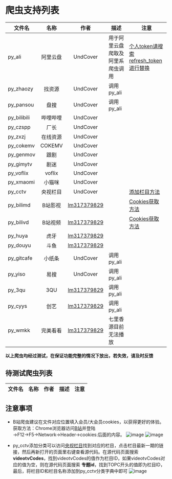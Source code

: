 # 爬虫支持列表

|文件名|名称|作者|描述|注意|
|---|:---:|:---:|---|---|
|py_ali|阿里云盘|UndCover|用于阿里云盘爬取及阿里系爬虫调用|[个人token请搜索refresh_token进行替换](#py_ali)|
|py_zhaozy|找资源|UndCover|调用py_ali||
|py_pansou|盘搜|UndCover|调用py_ali||
|py_bilibili|哔哩哔哩|UndCover|||
|py_czspp|厂长|UndCover|||
|py_zxzj|在线资源|UndCover|||
|py_cokemv|COKEMV|UndCover|||
|py_genmov|跟剧|UndCover|||
|py_gimytv|剧迷|UndCover|||
|py_voflix|voflix|UndCover|||
|py_xmaomi|小猫咪|UndCover|||
|py_cctv|央视栏目|UndCover||[添加栏目方法](#py_cctv)|
|py_bilimd|B站影视|[lm317379829](https://github.com/lm317379829)||[Cookies获取方法](#py_bilivd)|
|py_bilivd|B站视频|[lm317379829](https://github.com/lm317379829)||[Cookies获取方法](#py_bilivd)|
|py_huya|虎牙|[lm317379829](https://github.com/lm317379829)|||
|py_douyu|斗鱼|[lm317379829](https://github.com/lm317379829)|||
|py_gitcafe|小纸条|UndCover|调用py_ali||
|py_yiso|易搜|UndCover|调用py_ali||
|py_3qu|3QU|[lm317379829](https://github.com/lm317379829)|调用py_ali||
|py_cyys|创艺|[lm317379829](https://github.com/lm317379829)|调用py_ali||
|py_wmkk|完美看看|[lm317379829](https://github.com/lm317379829)| 七里香源目前无法播放||


**以上爬虫均经过测试，在保证功能完整的情况下放出，若失效，请及时反馈**

## 待测试爬虫列表
|文件名|名称|作者|描述|注意|
|---|:---:|:---:|---|---|

## 注意事项
<div id="py_ali" ></div>
<div id="py_bilivd" ></div>

* B站爬虫建议在文件对应位置填入会员/大会员cookies，以获得更好的体验。<br>
  获取方法：Chrome浏览器访问[B站](www.bilibili.com)并登陆→F12→F5→Network→Header→cookies:后面的内容。
![image](https://raw.githubusercontent.com/lm317379829/PyramidStore/main/img/cookies%E8%8E%B7%E5%8F%96.jpg)
![image](https://raw.githubusercontent.com/lm317379829/PyramidStore/main/img/py_bilivd%E5%A1%AB%E5%85%A5.jpg)

<div id="py_cctv" ></div>

* py_cctv添加分类可以访问[央视栏目](https://tv.cctv.com/lm/index.shtml)找到对应的栏目，点击栏目最新一期的链接，然后再新打开的页面里右键查看源代码。在源代码页面搜索 **videotvCodes**，找到videotvCodes的值作为栏目ID，如果videotvCodes对应的值为空，则在源代码页面搜索 **专题id**，找到TOPC开头的值即为栏目ID，最后，将栏目ID和栏目名称添加到py_cctv分类字典中即可
![image](https://raw.githubusercontent.com/UndCover/PyramidStore/main/img/cctvtopic.jpg)


